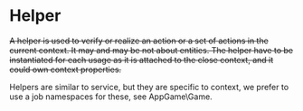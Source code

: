# Helper

~~A helper is used to verify or realize an action or a set of actions in the current context. It may and may be not about entities. The helper have to be instantiated for
each usage as it is attached to the close context, and it could own context properties.~~

Helpers are similar to service, but they are specific to context, we prefer to use a job namespaces for these, see AppGame\Game.

